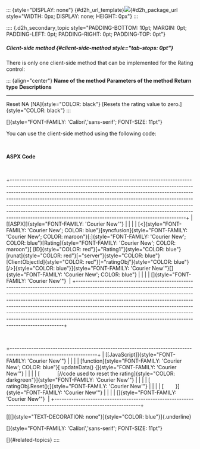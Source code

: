 ::: {style="DISPLAY: none"}
[](ms-xhelp:///?Id=d2h_url_template){#d2h_url_template}![](!package_url!){#d2h_package_url style="WIDTH: 0px; DISPLAY: none; HEIGHT: 0px"}
:::

:::: {.d2h_secondary_topic style="PADDING-BOTTOM: 10pt; MARGIN: 0pt; PADDING-LEFT: 0pt; PADDING-RIGHT: 0pt; PADDING-TOP: 0pt"}
##### Client-side method {#client-side-method style="tab-stops: 0pt"}

There is only one client-side method that can be implemented for the Rating control:

::: {align="center"}
  **Name of the method**   **Parameters of the method**   **Return type**              **Descriptions**
  ------------------------ ------------------------------ ---------------------------- ----------------------------------------------------------
  Reset                    NA                             [NA]{style="COLOR: black"}   [Resets the rating value to zero.]{style="COLOR: black"}
:::

[]{style="FONT-FAMILY: 'Calibri','sans-serif'; FONT-SIZE: 11pt"} 

You can use the client-side method using the following code:

 

**ASPX Code**

 

+-------------------------------------------------------------------------------------------------------------------------------------------------------------------------------------------------------------------------------------------------------------------------------------------------------------------------------------------------------------------------------------------------------------------------------------------------------------------------------------------------------------------------------------------------------------+
| [\[ASPX\]]{style="FONT-FAMILY: 'Courier New'"}                                                                                                                                                                                                                                                                                                                                                                                                                                                                                                              |
|                                                                                                                                                                                                                                                                                                                                                                                                                                                                                                                                                             |
| [\<]{style="FONT-FAMILY: 'Courier New'; COLOR: blue"}[syncfusion]{style="FONT-FAMILY: 'Courier New'; COLOR: maroon"}[:]{style="FONT-FAMILY: 'Courier New'; COLOR: blue"}[Rating]{style="FONT-FAMILY: 'Courier New'; COLOR: maroon"}[ [ID]{style="COLOR: red"}[=\"Rating1\"]{style="COLOR: blue"} [runat]{style="COLOR: red"}[=\"server\"]{style="COLOR: blue"} [ClientObjectId]{style="COLOR: red"}[=\"ratingObj\"]{style="COLOR: blue"} [/\>]{style="COLOR: blue"}]{style="FONT-FAMILY: 'Courier New'"}[]{style="FONT-FAMILY: 'Courier New'; COLOR: blue"} |
|                                                                                                                                                                                                                                                                                                                                                                                                                                                                                                                                                             |
| []{style="FONT-FAMILY: 'Courier New'"}                                                                                                                                                                                                                                                                                                                                                                                                                                                                                                                      |
+-------------------------------------------------------------------------------------------------------------------------------------------------------------------------------------------------------------------------------------------------------------------------------------------------------------------------------------------------------------------------------------------------------------------------------------------------------------------------------------------------------------------------------------------------------------+

 

+------------------------------------------------------------------------------------------------------------------+
| [\[JavaScript\]]{style="FONT-FAMILY: 'Courier New'"}                                                             |
|                                                                                                                  |
| [function]{style="FONT-FAMILY: 'Courier New'; COLOR: blue"}[ updateData() {]{style="FONT-FAMILY: 'Courier New'"} |
|                                                                                                                  |
| [            [//code used to reset the rating]{style="COLOR: darkgreen"}]{style="FONT-FAMILY: 'Courier New'"}    |
|                                                                                                                  |
| [            ratingObj.Reset();]{style="FONT-FAMILY: 'Courier New'"}                                             |
|                                                                                                                  |
| [        }]{style="FONT-FAMILY: 'Courier New'"}                                                                  |
|                                                                                                                  |
| []{style="FONT-FAMILY: 'Courier New'"}                                                                           |
+------------------------------------------------------------------------------------------------------------------+

[[[]{style="TEXT-DECORATION: none"}]{style="COLOR: blue"}]{.underline} 

[]{style="FONT-FAMILY: 'Calibri','sans-serif'; FONT-SIZE: 11pt"} 

[]{#related-topics}
::::
